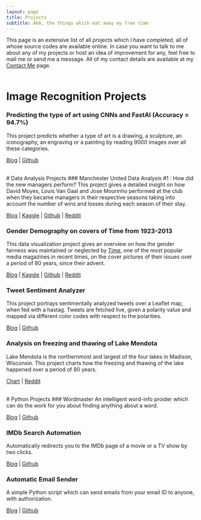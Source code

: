 ```yaml
---
layout: page
title: Projects
subtitle: AKA, the things which eat away my free time
---
```


This page is an extensive list of all projects which I have completed, all of whose source codes are available online. In case you want to talk to me about any of my projects or host an idea of improvement for any, feel free to mail me or send me a message. All of my contact details are available at my [Contact Me](https://bidyutchanda.github.io/aboutme/) page.
<br><br>
# Image Recognition Projects
### Predicting the type of art using CNNs and FastAI (Accuracy = 94.7%)
This project predicts whether a type of art is a drawing, a sculpture, an iconography, an engraving or a painting by reading 9000 images over all these categories.

[Blog](https://bidyutchanda.github.io/2019-03-18-art_pred/) | [Github](https://github.com/bidyutchanda/art-prediction-FastAI)

<br>
# Data Analysis Projects 
### Manchester United Data Analysis #1 : How did the new managers perform?
This project gives a detailed insight on how David Moyes, Louis Van Gaal and Jose Mourinho performed at the club when they became managers in their respective seasons taking into account the number of wins and losses during each season of their stay.

[Blog](https://bidyutchanda.github.io/2018-12-14-united1/) | [Kaggle](https://www.kaggle.com/bidyutchanda/manchester-united-data-analysis-1) | [Github](https://github.com/bidyutchanda/Manchester-United-Data-Analysis-1) | [Reddit](https://www.reddit.com/r/dataisbeautiful/comments/a6dm2h/oc_how_manchester_united_fared_in_recent_years/)

### Gender Demography on covers of Time from 1923-2013
This data visualization project gives an overview on how the gender fairness was maintained or neglected by [Time](http://time.com/), one of the most popular media magazines in recent times, on the cover pictures of their issues over a period of 80 years, since their advent.

[Blog](https://bidyutchanda.github.io/2018-12-21-TIMEgender/) | [Kaggle](https://www.kaggle.com/bidyutchanda/does-time-prefer-men-or-women-on-their-covers) | [Github](https://github.com/bidyutchanda/Gender-Analysis-on-Time-covers) | [Reddit](https://www.reddit.com/r/dataisbeautiful/comments/a8io8b/oc_how_time_has_neglected_gender_diversity_on_its/)

### Tweet Sentiment Analyzer
This project portrays sentimentally analyzed tweets over a Leaflet map, when fed with a hastag. Tweets are fetched live, given a polarity value and mapped via different color codes with respect to the polarities. 

[Blog](https://bidyutchanda.github.io/2018-11-23-twitter/) | [Github](https://github.com/bidyutchanda/Tweet-based-Trends-plotting-using-Hashtags)

### Analysis on freezing and thawing of Lake Mendota
Lake Mendota is the northernmost and largest of the four lakes in Madison, Wisconsin. This project charts how the freezing and thawing of the lake happened over a period of 80 years. 

[Chart](https://imgur.com/zDO77RX) | [Reddit](https://www.reddit.com/r/dataisbeautiful/comments/a2p5f0/battle_dataviz_battle_for_the_month_of_december/ebuvenx)

<br>
# Python Projects
### Wordmaster
An intelligent word-info proider which can do the work for you about finding anything about a word.

[Blog](https://bidyutcreatesthese.wordpress.com/2018/11/15/wordmaster/) | [Github](https://github.com/bidyutchanda/WordMaster)

### IMDb Search Automation
Automatically redirects you to the IMDb page of a movie or a TV show by two clicks.

[Blog](https://bidyutchanda.github.io/2018-11-30-imdb/) | [Github](https://github.com/bidyutchanda/IMDbAutomation)

### Automatic Email Sender
A simple Python script which can send emails from your email ID to anyone, with authorization. 

[Blog](https://bidyutchanda.github.io/2018-12-07-email/) | [Github](https://github.com/bidyutchanda/AutoEmailSender)


